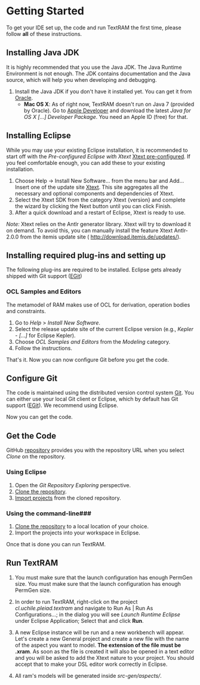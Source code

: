 # Getting Started #

To get your IDE set up, the code and run TextRAM the first time, please follow **all** of these instructions.

## Installing Java JDK ##

It is highly recommended that you use the Java JDK. The Java Runtime Environment is not enough. The JDK contains documentation and the Java source, which will help you when developing and debugging.

1. Install the Java JDK if you don't have it installed yet. You can get it from [Oracle](http://www.oracle.com/technetwork/java/javase/downloads/index.html).
    * **Mac OS X**: As of right now, TextRAM doesn't run on Java 7 (provided by Oracle). Go to [Apple Developer](https://developer.apple.com/downloads/index.action) and download the latest *Java for OS X [...] Developer Package*. You need an Apple ID (free) for that.

## Installing Eclipse ##

While you may use your existing Eclipse installation, it is
recommended to start off with the *Pre-configured Eclipse with Xtext*
[Xtext pre-configured](https://www.eclipse.org/Xtext/download.html). If you feel comfortable enough, you can add these to your existing installation.

1. Choose Help -> Install New Software... from the menu bar and
   Add... Insert one of the update site [Xtext](http://download.eclipse.org/modeling/tmf/xtext/updates/composite/releases/). This site
   aggregates all the necessary and optional components and
   dependencies of Xtext.
2. Select the Xtext SDK from the category Xtext {version} and complete
   the wizard by clicking the Next button until you can click Finish.
3. After a quick download and a restart of Eclipse, Xtext is ready to
   use.

*Note:* Xtext relies on the Antlr generator library. Xtext will try to download it on demand. To avoid this, you can manually install the feature Xtext Antlr-2.0.0 from the itemis update site ( http://download.itemis.de/updates/).

## Installing required plug-ins and setting up ##

The following plug-ins are required to be installed. Eclipse gets already shipped with Git support ([EGit](https://www.eclipse.org/egit/))

### OCL Samples and Editors ###

The metamodel of RAM makes use of OCL for derivation, operation bodies and constraints.

1. Go to *Help* > *Install New Software*.
1. Select the release update site of the current Eclipse version (e.g., *Kepler - [...]* for Eclipse Kepler).
1. Choose *OCL Samples and Editors* from the *Modeling* category.
1. Follow the instructions.

That's it. Now you can now configure Git before you get the code.

## Configure Git ##

The code is maintained using the distributed version control system [Git](http://git-scm.com/). You can either use your local Git client or Eclipse, which by default has Git support ([EGit](http://www.eclipse.org/egit/)). We recommend using Eclipse.

Now you can get the code.

## Get the Code ##

GitHub [repository](https://github.com/mjorod/textram) provides you with the repository URL when you select *Clone* on the repository.

### Using Eclipse ###

1. Open the *Git Repository Exploring* perspective.
1. [Clone the repository](http://wiki.eclipse.org/EGit/User_Guide#Cloning_a_Repository).
1. [Import projects](http://wiki.eclipse.org/EGit/User_Guide#Importing_projects) from the cloned repository.

### Using the command-line###

1. [Clone the repository](http://git-scm.com/book/en/Git-Basics-Getting-a-Git-Repository#Cloning-an-Existing-Repository) to a local location of your choice.
1. Import the projects into your workspace in Eclipse.

Once that is done you can run TextRAM.

## Run TextRAM ##

1. You must make sure that the launch configuration has enough PermGen size. You must make sure that the launch configuration has enough PermGen size.

2. In order to run TextRAM,  right-click on the project
*cl.uchile.pleiad.textram* and navigate to Run As | Run As
Configurations...; in the dialog you will see *Launch Runtime Eclipse*
under Eclipse Application; Select that and click **Run**.

3. A new Eclipse instance will be run and a new workbench will
   appear. Let's create a new General project and create a new file
   with the name of the aspect you want to model. **The extension of
   the file must be .xram**.  As soon as the file is created it will
   also be opened in a text editor and you will be asked to add the
   Xtext nature to your project. You should accept that to make your
   DSL editor work correctly in Eclipse.

4. All ram's models will be generated inside *src-gen/aspects/*.
